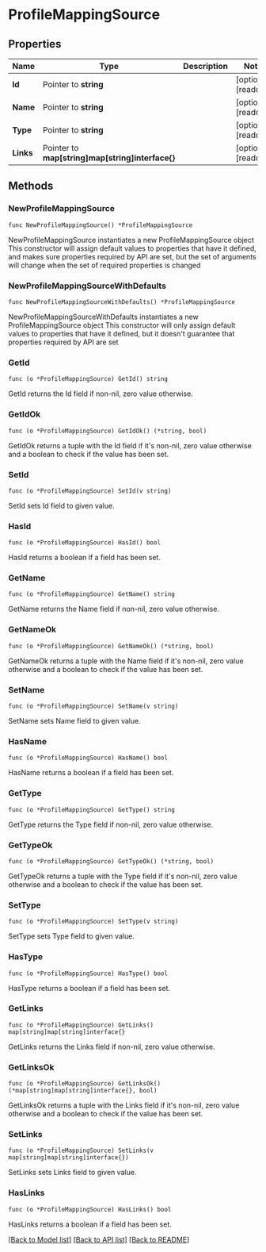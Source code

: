 # ProfileMappingSource

## Properties

Name | Type | Description | Notes
------------ | ------------- | ------------- | -------------
**Id** | Pointer to **string** |  | [optional] [readonly] 
**Name** | Pointer to **string** |  | [optional] [readonly] 
**Type** | Pointer to **string** |  | [optional] [readonly] 
**Links** | Pointer to **map[string]map[string]interface{}** |  | [optional] [readonly] 

## Methods

### NewProfileMappingSource

`func NewProfileMappingSource() *ProfileMappingSource`

NewProfileMappingSource instantiates a new ProfileMappingSource object
This constructor will assign default values to properties that have it defined,
and makes sure properties required by API are set, but the set of arguments
will change when the set of required properties is changed

### NewProfileMappingSourceWithDefaults

`func NewProfileMappingSourceWithDefaults() *ProfileMappingSource`

NewProfileMappingSourceWithDefaults instantiates a new ProfileMappingSource object
This constructor will only assign default values to properties that have it defined,
but it doesn't guarantee that properties required by API are set

### GetId

`func (o *ProfileMappingSource) GetId() string`

GetId returns the Id field if non-nil, zero value otherwise.

### GetIdOk

`func (o *ProfileMappingSource) GetIdOk() (*string, bool)`

GetIdOk returns a tuple with the Id field if it's non-nil, zero value otherwise
and a boolean to check if the value has been set.

### SetId

`func (o *ProfileMappingSource) SetId(v string)`

SetId sets Id field to given value.

### HasId

`func (o *ProfileMappingSource) HasId() bool`

HasId returns a boolean if a field has been set.

### GetName

`func (o *ProfileMappingSource) GetName() string`

GetName returns the Name field if non-nil, zero value otherwise.

### GetNameOk

`func (o *ProfileMappingSource) GetNameOk() (*string, bool)`

GetNameOk returns a tuple with the Name field if it's non-nil, zero value otherwise
and a boolean to check if the value has been set.

### SetName

`func (o *ProfileMappingSource) SetName(v string)`

SetName sets Name field to given value.

### HasName

`func (o *ProfileMappingSource) HasName() bool`

HasName returns a boolean if a field has been set.

### GetType

`func (o *ProfileMappingSource) GetType() string`

GetType returns the Type field if non-nil, zero value otherwise.

### GetTypeOk

`func (o *ProfileMappingSource) GetTypeOk() (*string, bool)`

GetTypeOk returns a tuple with the Type field if it's non-nil, zero value otherwise
and a boolean to check if the value has been set.

### SetType

`func (o *ProfileMappingSource) SetType(v string)`

SetType sets Type field to given value.

### HasType

`func (o *ProfileMappingSource) HasType() bool`

HasType returns a boolean if a field has been set.

### GetLinks

`func (o *ProfileMappingSource) GetLinks() map[string]map[string]interface{}`

GetLinks returns the Links field if non-nil, zero value otherwise.

### GetLinksOk

`func (o *ProfileMappingSource) GetLinksOk() (*map[string]map[string]interface{}, bool)`

GetLinksOk returns a tuple with the Links field if it's non-nil, zero value otherwise
and a boolean to check if the value has been set.

### SetLinks

`func (o *ProfileMappingSource) SetLinks(v map[string]map[string]interface{})`

SetLinks sets Links field to given value.

### HasLinks

`func (o *ProfileMappingSource) HasLinks() bool`

HasLinks returns a boolean if a field has been set.


[[Back to Model list]](../README.md#documentation-for-models) [[Back to API list]](../README.md#documentation-for-api-endpoints) [[Back to README]](../README.md)



